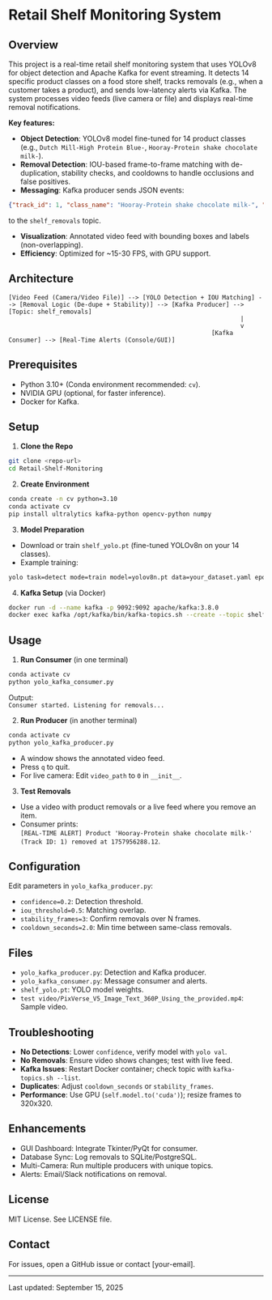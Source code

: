 
# Retail Shelf Monitoring System

## Overview
This project is a real-time retail shelf monitoring system that uses YOLOv8 for object detection and Apache Kafka for event streaming. It detects 14 specific product classes on a food store shelf, tracks removals (e.g., when a customer takes a product), and sends low-latency alerts via Kafka. The system processes video feeds (live camera or file) and displays real-time removal notifications.

**Key features:**
- **Object Detection**: YOLOv8 model fine-tuned for 14 product classes (e.g., `Dutch Mill-High Protein Blue-`, `Hooray-Protein shake chocolate milk-`).
- **Removal Detection**: IOU-based frame-to-frame matching with de-duplication, stability checks, and cooldowns to handle occlusions and false positives.
- **Messaging**: Kafka producer sends JSON events:
```json
{"track_id": 1, "class_name": "Hooray-Protein shake chocolate milk-", "timestamp": 1757956288.12}
```
to the `shelf_removals` topic.
- **Visualization**: Annotated video feed with bounding boxes and labels (non-overlapping).
- **Efficiency**: Optimized for ~15-30 FPS, with GPU support.

## Architecture
```
[Video Feed (Camera/Video File)] --> [YOLO Detection + IOU Matching] --> [Removal Logic (De-dupe + Stability)] --> [Kafka Producer] --> [Topic: shelf_removals]
                                                                |
                                                                v
                                                        [Kafka Consumer] --> [Real-Time Alerts (Console/GUI)]
```

## Prerequisites
- Python 3.10+ (Conda environment recommended: `cv`).
- NVIDIA GPU (optional, for faster inference).
- Docker for Kafka.

## Setup

1. **Clone the Repo**
```bash
git clone <repo-url>
cd Retail-Shelf-Monitoring
```

2. **Create Environment**
```bash
conda create -n cv python=3.10
conda activate cv
pip install ultralytics kafka-python opencv-python numpy
```

3. **Model Preparation**
- Download or train `shelf_yolo.pt` (fine-tuned YOLOv8n on your 14 classes).
- Example training:
```bash
yolo task=detect mode=train model=yolov8n.pt data=your_dataset.yaml epochs=100 imgsz=640
```

4. **Kafka Setup** (via Docker)
```bash
docker run -d --name kafka -p 9092:9092 apache/kafka:3.8.0
docker exec kafka /opt/kafka/bin/kafka-topics.sh --create --topic shelf_removals --bootstrap-server localhost:9092 --partitions 1 --replication-factor 1
```

## Usage

1. **Run Consumer** (in one terminal)
```bash
conda activate cv
python yolo_kafka_consumer.py
```
Output:  
`Consumer started. Listening for removals...`

2. **Run Producer** (in another terminal)
```bash
conda activate cv
python yolo_kafka_producer.py
```
- A window shows the annotated video feed.
- Press `q` to quit.
- For live camera: Edit `video_path` to `0` in `__init__`.

3. **Test Removals**
- Use a video with product removals or a live feed where you remove an item.
- Consumer prints:  
`[REAL-TIME ALERT] Product 'Hooray-Protein shake chocolate milk-' (Track ID: 1) removed at 1757956288.12`.

## Configuration
Edit parameters in `yolo_kafka_producer.py`:
- `confidence=0.2`: Detection threshold.
- `iou_threshold=0.5`: Matching overlap.
- `stability_frames=3`: Confirm removals over N frames.
- `cooldown_seconds=2.0`: Min time between same-class removals.

## Files
- `yolo_kafka_producer.py`: Detection and Kafka producer.
- `yolo_kafka_consumer.py`: Message consumer and alerts.
- `shelf_yolo.pt`: YOLO model weights.
- `test video/PixVerse_V5_Image_Text_360P_Using_the_provided.mp4`: Sample video.

## Troubleshooting
- **No Detections**: Lower `confidence`, verify model with `yolo val`.
- **No Removals**: Ensure video shows changes; test with live feed.
- **Kafka Issues**: Restart Docker container; check topic with `kafka-topics.sh --list`.
- **Duplicates**: Adjust `cooldown_seconds` or `stability_frames`.
- **Performance**: Use GPU (`self.model.to('cuda')`); resize frames to 320x320.

## Enhancements
- GUI Dashboard: Integrate Tkinter/PyQt for consumer.
- Database Sync: Log removals to SQLite/PostgreSQL.
- Multi-Camera: Run multiple producers with unique topics.
- Alerts: Email/Slack notifications on removal.

## License
MIT License. See LICENSE file.

## Contact
For issues, open a GitHub issue or contact [your-email].

---

Last updated: September 15, 2025
